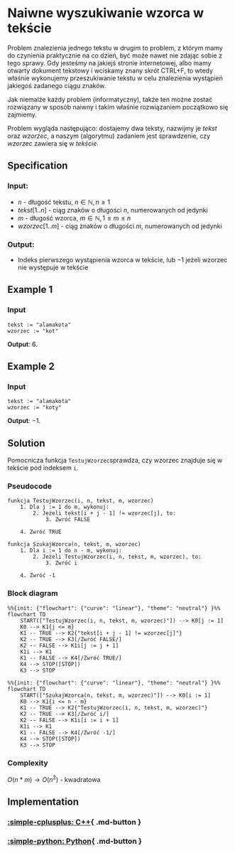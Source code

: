 # Naiwne wyszukiwanie wzorca w tekście

Problem znalezienia jednego tekstu w drugim to problem, z którym mamy do czynienia praktycznie na co dzień, być może nawet nie zdając sobie z tego sprawy. Gdy jesteśmy na jakiejś stronie internetowej, albo mamy otwarty dokument tekstowy i wciskamy znany skrót CTRL+F, to wtedy właśnie wykonujemy przeszukiwanie tekstu w celu znalezienia wystąpień jakiegoś zadanego ciągu znaków.

Jak niemalże każdy problem (informatyczny), także ten możne zostać rozwiązany w sposób naiwny i takim właśnie rozwiązaniem początkowo się zajmiemy.

Problem wygląda następująco: dostajemy dwa teksty, nazwijmy je _tekst_ oraz _wzorzec_, a naszym (algorytmu) zadaniem jest sprawdzenie, czy _wzorzec_ zawiera się w _tekście_.&#x20;

## Specification

### Input:

* $n$ - długość tekstu, $n\in\mathbb{N}, n\geq1$&#x20;
* $tekst[1..n]$ - ciąg znaków o długości $n$, numerowanych od jedynki&#x20;
* $m$ - długość wzorca,  $m\in\mathbb{N}, 1\leq m\leq n$
* $wzorzec[1..m]$ - ciąg znaków o długości $m$, numerowanych od jedynki&#x20;

### Output:

* Indeks pierwszego wystąpienia wzorca w tekście, lub $-1$ jeżeli wzorzec nie występuje w tekście

## Example 1

### Input

```
tekst := "alamakota"
wzorzec := "kot"
```

**Output**: $6$.

## Example 2

### Input

```
tekst := "alamakota"
wzorzec := "koty"
```

**Output**: $-1$.

## Solution

Pomocnicza funkcja `TestujWzorzec`sprawdza, czy wzorzec znajduje się w tekście pod indeksem `i`.

### Pseudocode

```
funkcja TestujWzorzec(i, n, tekst, m, wzorzec)
    1. Dla j := 1 do m, wykonuj:
        2. Jeżeli tekst[i + j - 1] != wzorzec[j], to:
            3. Zwróć FALSE
        
    4. Zwróć TRUE
```

```
funkcja SzukajWzorca(n, tekst, m, wzorzec)
    1. Dla i := 1 do n - m, wykonuj:
        2. Jeżeli TestujWzorzec(i, n, tekst, m, wzorzec), to:
            3. Zwróć i
        
    4. Zwróć -1
```

### Block diagram

```mermaid
%%{init: {"flowchart": {"curve": "linear"}, "theme": "neutral"} }%%
flowchart TD
    START(["TestujWzorzec(i, n, tekst, m, wzorzec)"]) --> K0[j := 1]
    K0 --> K1{j <= m}
    K1 -- TRUE --> K2{"tekst[i + j - 1] != wzorzec[j]"}
    K2 -- TRUE --> K3[/Zwróć FALSE/]
    K2 -- FALSE --> K1i[j := j + 1]
    K1i --> K1
    K1 -- FALSE --> K4[/Zwróć TRUE/]
    K4 --> STOP([STOP])
    K3 --> STOP
```

```mermaid
%%{init: {"flowchart": {"curve": "linear"}, "theme": "neutral"} }%%
flowchart TD
    START(["SzukajWzorca(n, tekst, m, wzorzec)"]) --> K0[i := 1]
    K0 --> K1{i <= n - m}
    K1 -- TRUE --> K2{"TestujWzorzec(i, n, tekst, m, wzorzec)"}
    K2 -- TRUE --> K3[/Zwróć i/]
    K2 -- FALSE --> K1i[i := i + 1]
    K1i --> K1
    K1 -- FALSE --> K4[/Zwróć -1/]
    K4 --> STOP([STOP])
    K3 --> STOP
```

### Complexity

$O(n*m)\to O(n^2)$ - kwadratowa

## Implementation

### [:simple-cplusplus: C++](../../programming/c++/algorithms/text/naive-substring-search.md){ .md-button }

### [:simple-python: Python](../../programming/python/algorithms/text/naive-substring-search.md){ .md-button }
